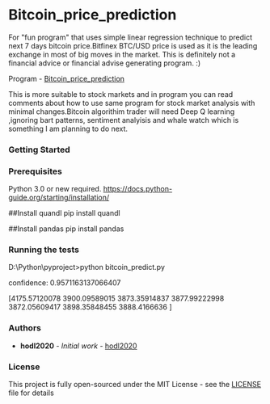 # Bitcoin_price_prediction

For "fun program" that uses simple linear regression technique to predict next 7 days bitcoin price.Bitfinex BTC/USD price is used as it is the leading exchange in most of big moves in the market.
This is definitely not a financial advice or financial advise generating program. :)


 
Program - [Bitcoin_price_prediction](https://github.com/hodl2020/Bitcoin_price_prediction/blob/master/bitcoin_predict.py)

This is more suitable to stock markets and in program you can read comments about how to use same program for stock market analysis with minimal changes.Bitcoin algorithim trader will need Deep Q learning ,ignoring bart patterns, sentiment analyisis and whale watch which is something I am planning to do next.   

### Getting Started

### Prerequisites
Python 3.0 or new required.
https://docs.python-guide.org/starting/installation/

##Install quandl 
pip install quandl

##Install pandas
pip install pandas

### Running the tests

D:\Python\pyproject>python bitcoin_predict.py

confidence:  0.9571163137066407

[4175.57120078 3900.09589015 3873.35914837 3877.99222998 3872.05609417
 3898.35848455 3888.4166636 ]

### Authors

* **hodl2020** - *Initial work* - [hodl2020](https://github.com/hodl2020)


### License

This project is fully open-sourced under the MIT License - see the [LICENSE](LICENSE) file for details

